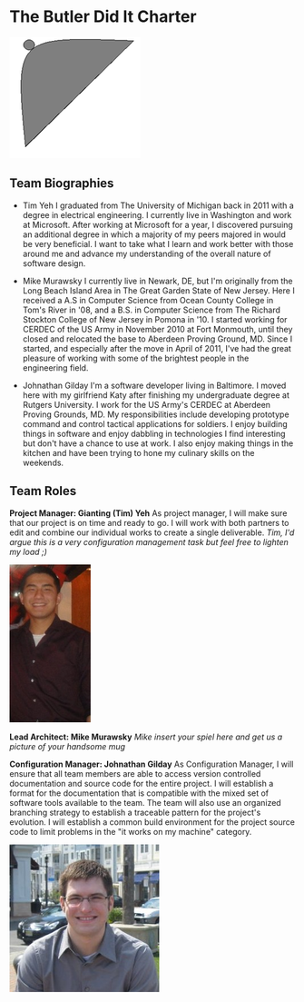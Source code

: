 # The Butler Did It Charter #
![Team Logo][logo]

## Team Biographies ##

*	Tim Yeh
	I graduated from The University of Michigan back in 2011 with a degree in electrical engineering. 
	I currently live in Washington and work at Microsoft. After working at Microsoft for a year, I discovered pursuing an additional degree in which a majority of my peers majored in would be very beneficial. 
	I want to take what I learn and work better with those around me and advance my understanding of the overall nature of software design.

*	Mike Murawsky
	I currently live in Newark, DE, but I'm originally from the Long Beach Island Area in The Great Garden State of New Jersey. 
	Here I received a A.S in Computer Science from Ocean County College in Tom's River in '08, and a B.S. in Computer Science from The Richard Stockton College of New Jersey in Pomona in '10. 
	I started working for CERDEC of the US Army in November 2010 at Fort Monmouth, until they closed and relocated the base to Aberdeen Proving Ground, MD. 
	Since I started, and especially after the move in April 	of 2011, I've had the great pleasure of working with some of the brightest people in the engineering field.

*	Johnathan Gilday
	I'm a software developer living in Baltimore. 
	I moved here with my girlfriend Katy after finishing my undergraduate degree at Rutgers University. 
	I work for the US Army's CERDEC at Aberdeen Proving Grounds, MD. 
	My responsibilities include developing prototype command and control tactical applications for soldiers. 
	I enjoy building things in software and enjoy dabbling in technologies I find interesting but don't have a chance to use at work. 
	I also enjoy making things in the kitchen and have been trying to hone my culinary skills on the weekends.
	
## Team Roles ##

**Project Manager: Gianting (Tim) Yeh**
	As project manager, I will make sure that our project is on time and ready to go. 
	I will work with both partners to edit and combine our individual works to create a single deliverable. *Tim, I'd argue this is a very configuration management task but feel free to lighten my load ;)*

![Gianting (Tim) Yeh][tim]
	
**Lead Architect: Mike Murawsky**
*Mike insert your spiel here and get us a picture of your handsome mug*


**Configuration Manager: Johnathan Gilday**
	As Configuration Manager, I will ensure that all team members are able to access version controlled documentation and source code for the entire project. I will establish a format for the documentation that is compatible with the mixed set of software tools available to the team. The team will also use an organized branching strategy to establish a traceable pattern for the project's evolution. I will establish a common build environment for the project source code to limit problems in the "it works on my machine" category. 

![Johnathan Gilday][john]
	
	
[logo]: team-logo.png "It's always the Butler.."
[tim]: tim-bio-pic.jpg  "Gianting (Tim) Yeh"
[john]: john-bio-pic.jpg "Johnathan Gilday"
